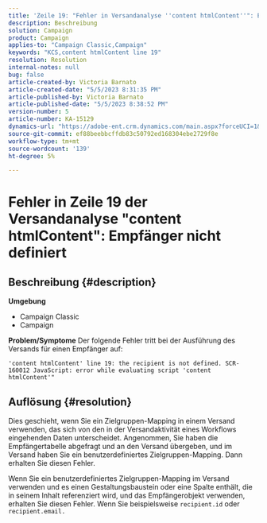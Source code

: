 ```yaml
---
title: 'Zeile 19: "Fehler in Versandanalyse ''content htmlContent''": Empfänger nicht definiert ist"'
description: Beschreibung
solution: Campaign
product: Campaign
applies-to: "Campaign Classic,Campaign"
keywords: "KCS,content htmlContent line 19"
resolution: Resolution
internal-notes: null
bug: false
article-created-by: Victoria Barnato
article-created-date: "5/5/2023 8:31:35 PM"
article-published-by: Victoria Barnato
article-published-date: "5/5/2023 8:38:52 PM"
version-number: 5
article-number: KA-15129
dynamics-url: "https://adobe-ent.crm.dynamics.com/main.aspx?forceUCI=1&pagetype=entityrecord&etn=knowledgearticle&id=0bfdd9cf-83eb-ed11-a7c6-6045bd0065f9"
source-git-commit: ef88beebbcffdb83c50792ed168304ebe2729f8e
workflow-type: tm+mt
source-wordcount: '139'
ht-degree: 5%

---
```


# Fehler in Zeile 19 der Versandanalyse &quot;content htmlContent&quot;: Empfänger nicht definiert

## Beschreibung {#description}

<b>Umgebung</b>
- Campaign Classic
- Campaign


<b>Problem/Symptome</b>
Der folgende Fehler tritt bei der Ausführung des Versands für einen Empfänger auf:

`'content htmlContent' line 19: the recipient is not defined. SCR-160012 JavaScript: error while evaluating script 'content htmlContent'"`


## Auflösung {#resolution}


Dies geschieht, wenn Sie ein Zielgruppen-Mapping in einem Versand verwenden, das sich von den in der Versandaktivität eines Workflows eingehenden Daten unterscheidet. Angenommen, Sie haben die Empfängertabelle abgefragt und an den Versand übergeben, und im Versand haben Sie ein benutzerdefiniertes Zielgruppen-Mapping. Dann erhalten Sie diesen Fehler.

Wenn Sie ein benutzerdefiniertes Zielgruppen-Mapping im Versand verwenden und es einen Gestaltungsbaustein oder eine Spalte enthält, die in seinem Inhalt referenziert wird, und das Empfängerobjekt verwenden, erhalten Sie diesen Fehler. Wenn Sie beispielsweise `recipient.id` oder `recipient.email.`
